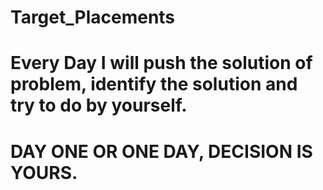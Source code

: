 # Target_Placements
# Every Day I will push the solution of problem, identify the solution and try to do by yourself.
# DAY ONE OR ONE DAY, DECISION IS YOURS.
